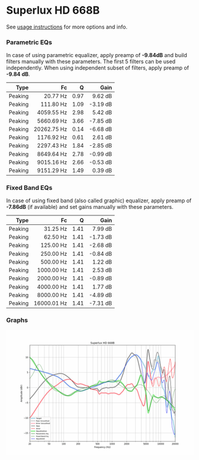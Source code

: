 # Superlux HD 668B
See [usage instructions](https://github.com/jaakkopasanen/AutoEq#usage) for more options and info.

### Parametric EQs
In case of using parametric equalizer, apply preamp of **-9.84dB** and build filters manually
with these parameters. The first 5 filters can be used independently.
When using independent subset of filters, apply preamp of **-9.84 dB**.

| Type    | Fc          |    Q | Gain     |
|--------:|------------:|-----:|---------:|
| Peaking | 20.77 Hz    | 0.97 | 9.62 dB  |
| Peaking | 111.80 Hz   | 1.09 | -3.19 dB |
| Peaking | 4059.55 Hz  | 2.98 | 5.42 dB  |
| Peaking | 5660.69 Hz  | 3.66 | -7.85 dB |
| Peaking | 20262.75 Hz | 0.14 | -6.68 dB |
| Peaking | 1176.92 Hz  | 0.61 | 2.61 dB  |
| Peaking | 2297.43 Hz  | 1.84 | -2.85 dB |
| Peaking | 8649.64 Hz  | 2.78 | -0.99 dB |
| Peaking | 9015.16 Hz  | 2.66 | -0.53 dB |
| Peaking | 9151.29 Hz  | 1.49 | 0.39 dB  |

### Fixed Band EQs
In case of using fixed band (also called graphic) equalizer, apply preamp of **-7.86dB**
(if available) and set gains manually with these parameters.

| Type    | Fc          |    Q | Gain     |
|--------:|------------:|-----:|---------:|
| Peaking | 31.25 Hz    | 1.41 | 7.99 dB  |
| Peaking | 62.50 Hz    | 1.41 | -1.73 dB |
| Peaking | 125.00 Hz   | 1.41 | -2.68 dB |
| Peaking | 250.00 Hz   | 1.41 | -0.84 dB |
| Peaking | 500.00 Hz   | 1.41 | 1.22 dB  |
| Peaking | 1000.00 Hz  | 1.41 | 2.53 dB  |
| Peaking | 2000.00 Hz  | 1.41 | -0.89 dB |
| Peaking | 4000.00 Hz  | 1.41 | 1.77 dB  |
| Peaking | 8000.00 Hz  | 1.41 | -4.89 dB |
| Peaking | 16000.01 Hz | 1.41 | -7.31 dB |

### Graphs
![](./Superlux%20HD%20668B.png)